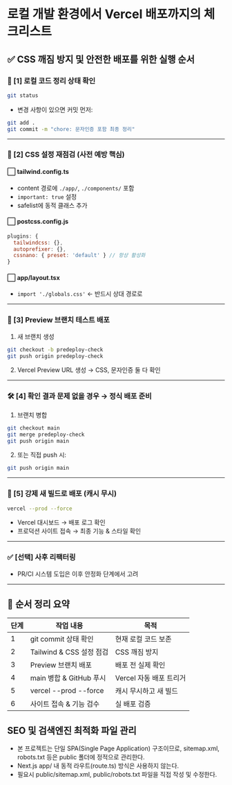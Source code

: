 # 로컬 개발 환경에서 Vercel 배포까지의 체크리스트

## ✅ CSS 깨짐 방지 및 안전한 배포를 위한 실행 순서

### 🧩 [1] 로컬 코드 정리 상태 확인

```bash
git status
```

- 변경 사항이 있으면 커밋 먼저:

```bash
git add .
git commit -m "chore: 문자인증 포함 최종 정리"
```

---

### 🔁 [2] CSS 설정 재점검 (사전 예방 핵심)

#### ⬜ tailwind.config.ts
- content 경로에 `./app/`, `./components/` 포함
- `important: true` 설정
- safelist에 동적 클래스 추가

#### ⬜ postcss.config.js

```js
plugins: {
  tailwindcss: {},
  autoprefixer: {},
  cssnano: { preset: 'default' } // 항상 활성화
}
```

#### ⬜ app/layout.tsx
- `import './globals.css'` ← 반드시 상대 경로로

---

### 🧪 [3] Preview 브랜치 테스트 배포

1. 새 브랜치 생성

```bash
git checkout -b predeploy-check
git push origin predeploy-check
```

2. Vercel Preview URL 생성 → CSS, 문자인증 둘 다 확인

---

### 🛠 [4] 확인 결과 문제 없을 경우 → 정식 배포 준비

1. 브랜치 병합

```bash
git checkout main
git merge predeploy-check
git push origin main
```

2. 또는 직접 push 시:

```bash
git push origin main
```

---

### 🚀 [5] 강제 새 빌드로 배포 (캐시 무시)

```bash
vercel --prod --force
```

- Vercel 대시보드 → 배포 로그 확인
- 프로덕션 사이트 접속 → 최종 기능 & 스타일 확인

---

### ✅ [선택] 사후 리팩터링
- PR/CI 시스템 도입은 이후 안정화 단계에서 고려

---

## 📌 순서 정리 요약

| 단계 | 작업 내용 | 목적 |
|-----|----------|------|
| 1 | git commit 상태 확인 | 현재 로컬 코드 보존 |
| 2 | Tailwind & CSS 설정 점검 | CSS 깨짐 방지 |
| 3 | Preview 브랜치 배포 | 배포 전 실제 확인 |
| 4 | main 병합 & GitHub 푸시 | Vercel 자동 배포 트리거 |
| 5 | vercel --prod --force | 캐시 무시하고 새 빌드 |
| 6 | 사이트 접속 & 기능 검수 | 실 배포 검증 |

## SEO 및 검색엔진 최적화 파일 관리

- 본 프로젝트는 단일 SPA(Single Page Application) 구조이므로, sitemap.xml, robots.txt 등은 public 폴더에 정적으로 관리한다.
- Next.js app/ 내 동적 라우트(route.ts) 방식은 사용하지 않는다.
- 필요시 public/sitemap.xml, public/robots.txt 파일을 직접 작성 및 수정한다. 